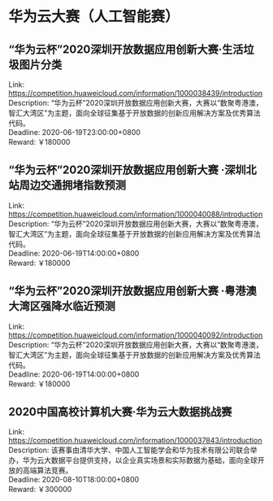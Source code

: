 # 华为云大赛（人工智能赛）



## “华为云杯”2020深圳开放数据应用创新大赛·生活垃圾图片分类

Link: https://competition.huaweicloud.com/information/1000038439/introduction  
Description: “华为云杯”2020深圳开放数据应用创新大赛，大赛以“数聚粤港澳，智汇大湾区”为主题，面向全球征集基于开放数据的创新应用解决方案及优秀算法代码。  
Deadline: 2020-06-19T23:00:00+0800  
Reward: ￥180000  


## “华为云杯”2020深圳开放数据应用创新大赛 ·深圳北站周边交通拥堵指数预测

Link: https://competition.huaweicloud.com/information/1000040088/introduction  
Description: “华为云杯”2020深圳开放数据应用创新大赛，大赛以“数聚粤港澳，智汇大湾区”为主题，面向全球征集基于开放数据的创新应用解决方案及优秀算法代码。  
Deadline: 2020-06-19T14:00:00+0800  
Reward: ￥180000  


## “华为云杯”2020深圳开放数据应用创新大赛 ·粤港澳大湾区强降水临近预测

Link: https://competition.huaweicloud.com/information/1000040092/introduction  
Description: “华为云杯”2020深圳开放数据应用创新大赛，大赛以“数聚粤港澳，智汇大湾区”为主题，面向全球征集基于开放数据的创新应用解决方案及优秀算法代码。  
Deadline: 2020-06-19T14:00:00+0800  
Reward: ￥180000  


## 2020中国高校计算机大赛·华为云大数据挑战赛

Link: https://competition.huaweicloud.com/information/1000037843/introduction  
Description: 该赛事由清华大学、中国人工智能学会和华为技术有限公司联合举办，华为云大数据平台提供支持，以企业真实场景和实际数据为基础，面向全球开放的高端算法竞赛。  
Deadline: 2020-08-10T18:00:00+0800  
Reward: ￥300000  

